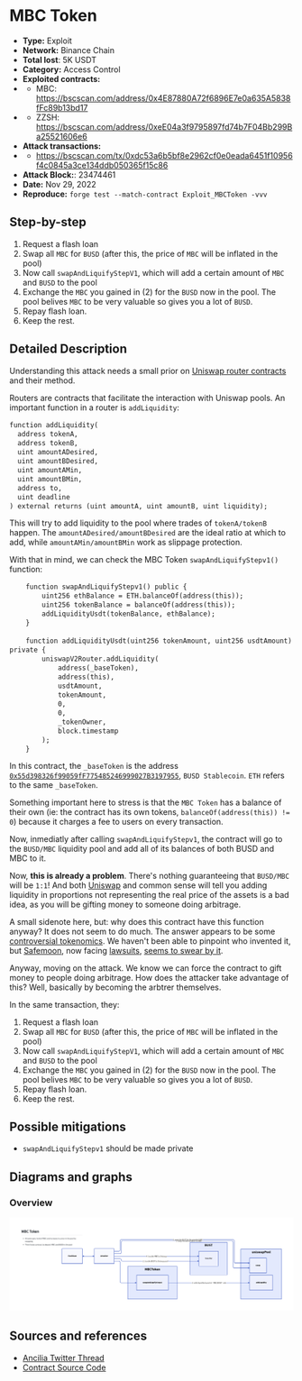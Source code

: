 # MBC Token
- **Type:** Exploit
- **Network:** Binance Chain
- **Total lost**: 5K USDT
- **Category:** Access Control
- **Exploited contracts:**
- - MBC: https://bscscan.com/address/0x4E87880A72f6896E7e0a635A5838fFc89b13bd17
- - ZZSH: https://bscscan.com/address/0xeE04a3f9795897fd74b7F04Bb299Ba25521606e6
- **Attack transactions:**
- - https://bscscan.com/tx/0xdc53a6b5bf8e2962cf0e0eada6451f10956f4c0845a3ce134ddb050365f15c86
- **Attack Block:**: 23474461 
- **Date:** Nov 29, 2022
- **Reproduce:** `forge test --match-contract Exploit_MBCToken -vvv`

## Step-by-step 
1. Request a flash loan
2. Swap all `MBC` for `BUSD` (after this, the price of `MBC` will be inflated in the pool) 
3. Now call `swapAndLiquifyStepV1`, which will add a certain amount of `MBC` and `BUSD` to the pool
4. Exchange the `MBC` you gained in (2) for the `BUSD` now in the pool. The pool belives `MBC` to be very valuable so gives you a lot of `BUSD`.
5. Repay flash loan.
6. Keep the rest.

## Detailed Description
Understanding this attack needs a small prior on [Uniswap router contracts](https://docs.uniswap.org/contracts/v2/reference/smart-contracts/router-02) and their method. 

Routers are contracts that facilitate the interaction with Uniswap pools. An important function in a router is `addLiquidity`:

``` solidity
function addLiquidity(
  address tokenA,
  address tokenB,
  uint amountADesired,
  uint amountBDesired,
  uint amountAMin,
  uint amountBMin,
  address to,
  uint deadline
) external returns (uint amountA, uint amountB, uint liquidity);
```

This will try to add liquidity to the pool where trades of `tokenA/tokenB` happen. The `amountADesired/amountBDesired` are the ideal ratio at which to add, while `amountAMin/amountBMin` work as slippage protection.

With that in mind, we can check the MBC Token `swapAndLiquifyStepv1()` function:

``` solidity
    function swapAndLiquifyStepv1() public {
        uint256 ethBalance = ETH.balanceOf(address(this));
        uint256 tokenBalance = balanceOf(address(this));
        addLiquidityUsdt(tokenBalance, ethBalance);
    }

    function addLiquidityUsdt(uint256 tokenAmount, uint256 usdtAmount) private {
        uniswapV2Router.addLiquidity(
            address(_baseToken),
			address(this),
            usdtAmount,
            tokenAmount,
            0,
            0,
            _tokenOwner,
            block.timestamp
        );
    }
```

In this contract, the `_baseToken` is the address [`0x55d398326f99059fF775485246999027B3197955`](https://bscscan.com/address/0x55d398326f99059ff775485246999027b3197955#code), `BUSD Stablecoin`. `ETH` refers to the same `_baseToken`.

Something important here to stress is that the `MBC Token` has a balance of their own (ie: the contract has its own tokens, `balanceOf(address(this)) != 0`) because it charges a fee to users on every transaction.

Now, inmediatly after calling `swapAndLiquifyStepv1`, the contract will go to the `BUSD/MBC` liquidity pool
and add all of its balances of both BUSD and MBC to it.

Now, **this is already a problem**. There's nothing guaranteeing that `BUSD/MBC` will be `1:1`! And both [Uniswap](https://docs.uniswap.org/contracts/v2/reference/smart-contracts/router-02#addliquidity) and common sense will tell you adding liquidity in proportions not representing the real price of the assets is a bad idea, as you will be gifting money to someone doing arbitrage.

A small sidenote here, but: why does this contract have this function anyway? It does not seem to do much. The answer appears to be some [controversial tokenomics](https://www.youtube.com/watch?v=CvSJzqwJdBA). We haven't been able to pinpoint who invented it, but [Safemoon](https://safemoon.com/), now facing [lawsuits](https://www.nerdwallet.com/article/investing/safemoon), [seems to swear by it](https://www.safemoon.education/post/swap-and-evolve).


Anyway, moving on the attack. We know we can force the contract to gift money to people doing arbitrage. How does the attacker take advantage of this? Well, basically by becoming the arbtrer themselves. 

In the same transaction, they:

1. Request a flash loan
2. Swap all `MBC` for `BUSD` (after this, the price of `MBC` will be inflated in the pool) 
3. Now call `swapAndLiquifyStepV1`, which will add a certain amount of `MBC` and `BUSD` to the pool
4. Exchange the `MBC` you gained in (2) for the `BUSD` now in the pool. The pool belives `MBC` to be very valuable so gives you a lot of `BUSD`.
5. Repay flash loan.
6. Keep the rest.


## Possible mitigations
- `swapAndLiquifyStepv1` should be made private

## Diagrams and graphs

### Overview

![overview](MBCToken.d2.png)

## Sources and references
- [Ancilia Twitter Thread](https://twitter.com/AnciliaInc/status/1597742575623888896)
- [Contract Source Code](https://bscscan.com/address/0x4E87880A72f6896E7e0a635A5838fFc89b13bd17#code)
